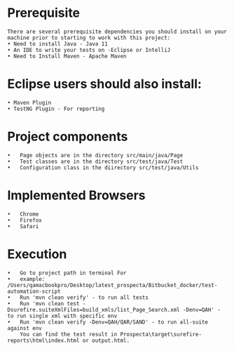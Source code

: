 Prerequisite
============
    There are several prerequisite dependencies you should install on your machine prior to starting to work with this project:
    • Need to install Java - Java 11
    • An IDE to write your tests on -Eclipse or IntelliJ
    • Need to Install Maven - Apache Maven

Eclipse users should also install:
============
    • Maven Plugin
    • TestNG Plugin - For reporting

Project components
==================
	•	Page objects are in the directory src/main/java/Page
	•	Test classes are in the directory src/test/java/Test
	•   Configuration class in the diirectory src/test/java/Utils

Implemented Browsers
====================
	•	Chrome
	•	Firefox
	•	Safari	

Execution
=========
	•	Go to project path in terminal For
	•	example: /Users/qamacbookpro/Desktop/latest_prospecta/Bitbucket_docker/test-automation-script
	•	Run 'mvn clean verify' - to run all tests
	•	Run 'mvn clean test -Dsurefire.suiteXmlFiles=build_xmls/list_Page_Search.xml -Denv=QAH' - to run single xml with specific env
    •   Run 'mvn clean verify -Denv=QAH/QAR/SAND' - to run all-suite against env
        You can find the test result in Prospecta\target\surefire-reports\html\index.html or output.html.


